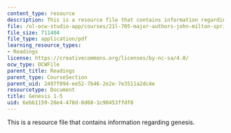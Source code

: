 ```yaml
---
content_type: resource
description: This is a resource file that contains information regarding genesis.
file: /ol-ocw-studio-app/courses/21l-705-major-authors-john-milton-spring-2008/6ebb115928e4478d8d681c90453ffdf8_MIT21L_705S08_genesis.pdf
file_size: 711404
file_type: application/pdf
learning_resource_types:
- Readings
license: https://creativecommons.org/licenses/by-nc-sa/4.0/
ocw_type: OCWFile
parent_title: Readings
parent_type: CourseSection
parent_uid: 2497f094-ee52-7b46-2e2e-7e3511a2dc4e
resourcetype: Document
title: Genesis 1-5
uid: 6ebb1159-28e4-478d-8d68-1c90453ffdf8
---
```

This is a resource file that contains information regarding genesis.